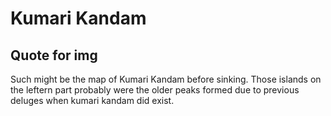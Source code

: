 # Kumari Kandam

## Quote for img

Such might be the map of Kumari Kandam before sinking.
Those islands on the leftern part probably were the older peaks formed due to previous deluges when kumari kandam did exist.